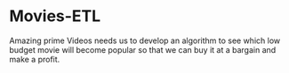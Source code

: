 # Movies-ETL
Amazing prime Videos needs us to develop an algorithm to see which low budget movie will become popular so that we can buy it at a bargain and make a profit. 
